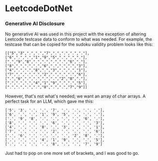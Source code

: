 # LeetcodeDotNet

### Generative AI Disclosure
No generative AI was used in this project with the exception of altering Leetcode testcase data to conform to what was needed. For example, the testcase that can be copied for the sudoku validity problem looks like this:

```
[["5","3",".",".","7",".",".",".","."],
["6",".",".","1","9","5",".",".","."],
[".","9","8",".",".",".",".","6","."],
["8",".",".",".","6",".",".",".","3"],
["4",".",".","8",".","3",".",".","1"],
["7",".",".",".","2",".",".",".","6"],
[".","6",".",".",".",".","2","8","."],
[".",".",".","4","1","9",".",".","5"],
[".",".",".",".","8",".",".","7","9"]]
```

However, that's not what's needed; we want an array of char arrays. A perfect task for an LLM, which gave me this:

```
['5', '3', '.', '.', '7', '.', '.', '.', '.'],
['6', '.', '.', '1', '9', '5', '.', '.', '.'],
['.', '9', '8', '.', '.', '.', '.', '6', '.'],
['8', '.', '.', '.', '6', '.', '.', '.', '3'],
['4', '.', '.', '8', '.', '3', '.', '.', '1'],
['7', '.', '.', '.', '2', '.', '.', '.', '6'],
['.', '6', '.', '.', '.', '.', '2', '8', '.'],
['.', '.', '.', '4', '1', '9', '.', '.', '5'],
['.', '.', '.', '.', '8', '.', '.', '7', '9']
```

Just had to pop on one more set of brackets, and I was good to go.